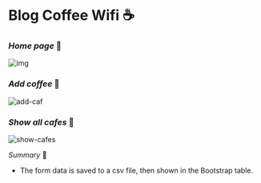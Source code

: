 # Blog Coffee Wifi ☕️
 
### _Home page_ 🐙
![img](https://user-images.githubusercontent.com/104036619/199882855-f81b9fdd-10eb-4f64-ae10-0e65218ce4cd.png)


### _Add coffee_ 🐙
![add-caf](https://user-images.githubusercontent.com/104036619/199882567-cbd6f1f5-0f86-49f2-bc88-9c4a55497d20.png)

### _Show all cafes_ 🐙
![show-cafes](https://user-images.githubusercontent.com/104036619/199882803-b07f1cc6-2952-486d-8115-4548bf17b34d.png)

_Summary_ 🌵
- The form data is saved to a csv file, then shown in the Bootstrap table.

